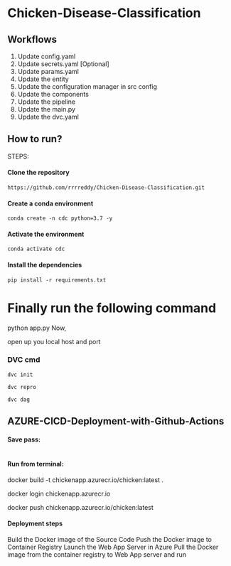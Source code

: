 # Chicken-Disease-Classification

## Workflows
1. Update config.yaml
2. Update secrets.yaml [Optional]
3. Update params.yaml
4. Update the entity
5. Update the configuration manager in src config
6. Update the components
7. Update the pipeline
8. Update the main.py
9. Update the dvc.yaml

## How to run?

STEPS:

#### Clone the repository

```
https://github.com/rrrreddy/Chicken-Disease-Classification.git
```
#### Create a conda environment

```
conda create -n cdc python=3.7 -y
```
#### Activate the environment

```
conda activate cdc
```
#### Install the dependencies

```
pip install -r requirements.txt
```

# Finally run the following command
python app.py
Now,

open up you local host and port

### DVC cmd

```
dvc init
```

```
dvc repro
```

```
dvc dag
```


## AZURE-CICD-Deployment-with-Github-Actions

#### Save pass:
```

```

#### Run from terminal:
docker build -t chickenapp.azurecr.io/chicken:latest .

docker login chickenapp.azurecr.io

docker push chickenapp.azurecr.io/chicken:latest

#### Deployment steps

Build the Docker image of the Source Code
Push the Docker image to Container Registry
Launch the Web App Server in Azure
Pull the Docker image from the container registry to Web App server and run



